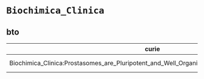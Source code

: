 # `Biochimica_Clinica`

## bto

| curie                                                                                       |   usages | nodes                                                                                                           |
|---------------------------------------------------------------------------------------------|----------|-----------------------------------------------------------------------------------------------------------------|
| Biochimica_Clinica:Prostasomes_are_Pluripotent_and_Well_Organized_Organelles_in_Human_Semen |        1 | [http://purl.obolibrary.org/obo/BTO:0001128](https://bioregistry.io/http://purl.obolibrary.org/obo/BTO:0001128) |
